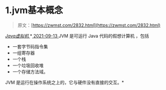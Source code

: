 <!--yml
category: 未分类
date: 0001-01-01 00:00:00
--->

# 1.jvm基本概念

> 原文：[https://zwmst.com/2832.html](https://zwmst.com/2832.html)

   [ *Java虚拟机* ](https://zwmst.com/java%e8%99%9a%e6%8b%9f%e6%9c%ba)*[ <time datetime="2021-09-13T22:37:32+08:00"> 2021-09-13 </time> ](https://zwmst.com/2832.html)  JVM 是可运行 Java 代码的假想计算机 ，包括

*   一套字节码指令集
*   一组寄存器
*   一个栈
*   一个垃圾回收堆
*   一个存储方法域。

JVM 是运行在操作系统之上的，它与硬件没有直接的交互。*